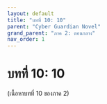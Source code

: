 ```yaml
---
layout: default
title: "บทที่ 10: 10"
parent: "Cyber Guardian Novel"
grand_parent: "ภาค 2: ตอนกลาง"
nav_order: 1
---
```


# บทที่ 10: 10

(เนื้อหาบทที่ 10 ของภาค 2)
